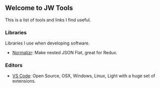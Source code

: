 ## Welcome to JW Tools

This is a list of tools and links I find useful.

### Libraries

Libraries I use when developing software.

- [Normalizr](https://github.com/paularmstrong/normalizr): Make nested JSON Flat, great for Redux.

### Editors

- [VS Code](https://code.visualstudio.com/): Open Source, OSX, Windows, Linux, Light with a huge set of extensions.

